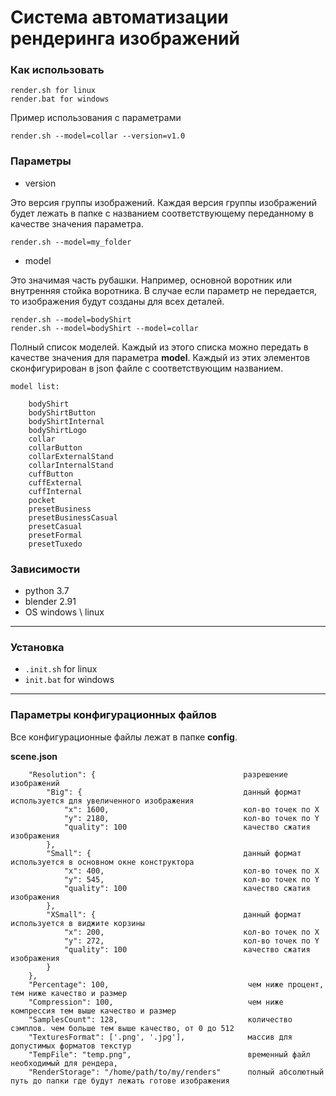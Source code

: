 # Система автоматизации рендеринга изображений

### Как использовать

    render.sh for linux
    render.bat for windows

Пример использования с параметрами

`render.sh --model=collar --version=v1.0`

### Параметры

* version 

Это версия группы изображений. Каждая версия группы изображений будет лежать в папке с 
названием соответствующему переданному в качестве значения параметра.

    render.sh --model=my_folder


* model   

Это значимая часть рубашки. Например, основной воротник или внутренняя стойка воротника.
В случае если параметр не передается, то изображения будут созданы для всех деталей.
    
    render.sh --model=bodyShirt
    render.sh --model=bodyShirt --model=collar

Полный список моделей. Каждый из этого списка можно передать в качестве значения для 
параметра **model**. Каждый из этих элементов сконфигурирован в json файле с 
соответствующим названием.

    model list:
		
        bodyShirt
        bodyShirtButton
        bodyShirtInternal
        bodyShirtLogo
        collar
        collarButton
        collarExternalStand
        collarInternalStand
        cuffButton
        cuffExternal
        cuffInternal
        pocket
        presetBusiness
        presetBusinessCasual
        presetCasual
        presetFormal
        presetTuxedo

### Зависимости
* python 3.7
* blender 2.91
* OS windows \ linux

***

### Установка
* `.init.sh` for linux
* `init.bat` for windows

***
### Параметры конфигурационных файлов

Все конфигурационные файлы лежат в папке **config**.

**scene.json**

```
    "Resolution": {                                 разрешение изображений
        "Big": {                                    данный формат используется для увеличенного изображения
            "x": 1600,                              кол-во точек по X
            "y": 2180,                              кол-во точек по Y
            "quality": 100                          качество сжатия изображения
        },
        "Small": {                                  данный формат используется в основном окне конструктора
            "x": 400,                               кол-во точек по X
            "y": 545,                               кол-во точек по Y
            "quality": 100                          качество сжатия изображения
        },
        "XSmall": {                                 данный формат используется в виджите корзины
            "x": 200,                               кол-во точек по X
            "y": 272,                               кол-во точек по Y
            "quality": 100                          качество сжатия изображения
        }
    },
    "Percentage": 100,                               чем ниже процент, тем ниже качество и размер
    "Compression": 100,                              чем ниже компрессия тем выше качество и размер
    "SamplesCount": 128,                             количество сэмплов. чем больше тем выше качество, от 0 до 512
    "TexturesFormat": ['.png', '.jpg'],              массив для допустимых форматов текстур
    "TempFile": "temp.png",                          временный файл необходимый для рендера,
    "RenderStorage": "/home/path/to/my/renders"      полный абсолютный путь до папки где будут лежать готове изображения

```